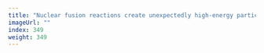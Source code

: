 ```yaml
---
title: "Nuclear fusion reactions create unexpectedly high-energy particles"
imageUrl: ""
index: 349
weight: 349
---
```

